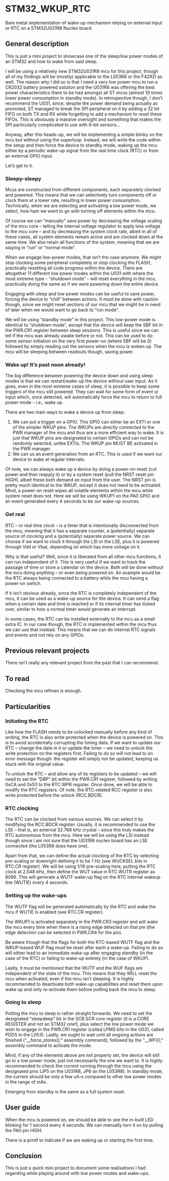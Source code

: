# STM32_WKUP_RTC
Bare metal implementation of wake-up mechanism relying on external input or RTC on a STM32U031R8 Nucleo board.

## General description
This is just a mini project to showcase one of the sleep/low power modes of an STM32 and how to wake from said sleep.

I will be using a relatively new STM32U031R8 mcu for this project, though all of my findings will be (mostly) applicable to the L053R8 or the F429ZI as well. The reason why I did so is that I need a very low power mcu to run a CR2032 battery powered solution and the U031R8 was offering the best power characteristics there to be had amongst all ST mcus (almost 10 times lower power consumption in standby mode). In retrospective though, I don’t recommend the U031, since, despite the power demand being actually as promoted, ST managed to break the SPI peripheral on it by adding a 32 bit FIFO on both TX and RX while forgetting to add a mechanism to reset these FIFOs. This is obviously a massive oversight and something that makes the SPI particularly complicated to use with 8-bit sensors…

Anyway, after this heads-up, we will be implementing a simple blinky on the mcu but without using the superloop. Instead, we will write the code within the setup and then force the device to standby mode, waking up the mcu either by a periodic wake-up signal from the real time clock (RTC) or from an external GPIO input.

Let’s get to it.

### Sleepy-sleepy
Mcus are constructed from different components, each separately clocked and powered. This means that we can selectively turn components off or clock them at a lower rate, resulting in lower power consumption. Technically, when we are selecting and activating a low power mode, we select, how ham we want to go with turning off elements within the mcu.

Of course we can “manually” save power by decreasing the voltage scaling of the mcu core – telling the internal voltage regulator to apply less voltage to the mcu core – and by decreasing the system clock rate, albeit in all of these cases, all system elements remain active and are clocked down at the same time. We also retain all functions of the system, meaning that we are staying in “run” or “normal mode”.

When we engage low-power modes, that isn’t the case anymore. We might stop clocking some peripheral completely or stop clocking the FLASH, practically resetting all code progress within the device. There are altogether 11 different low power modes within the U031 with where the most extreme type - “shutdown mode” - will reset everything in the mcu, practically doing the same as if we were powering down the entire device.

Engaging with sleep and low power modes can be useful to save power, forcing the device to “chill” between actions. It must be done with caution though, since we might reset sections of our mcu that we might be in need of later when we would want to go back to “run mode”.

We will be using “standby mode” in this project. This low-power mode is identical to “shutdown mode”, except that the device will keep the SBF bit in the PWR.CR1 register between sleep sessions. This is useful since we can tell if the mcu was already awake before or not. This can be used to do some sensor initiation on the very first power-on (where SBF will be 0) followed by simply reading out the sensors when the mcu is woken up. The mcu will be sleeping between readouts though, saving power.

### Wake up! It’s past noon already!
The big difference between powering the device down and using sleep modes is that we can restart/wake-up the device without user input. As it goes, even in the most extreme cases of sleep, it is possible to keep some triggers of the mcu still powered. They can wait for some form of event or input which, once detected, will automatically force the mcu to return to full power mode – i.e., wake up.

There are two main ways to wake a device up from sleep:
1) We can put a trigger on a GPIO. This GPIO can either be an EXTI or one of the simpler WKUP pins. The WKUPs are directly connected to the PWR manager of the mcu and thus are a more efficient way to wake. It is just that WKUP pins are designated to certain GPIOs and can not be randomly selected, unlike EXTIs. The WKUP pin MUST BE activated in the PWR manager.
2) We can us an event generation from an RTC. This is used if we want our device to wake at regular intervals.

Of note, we can always wake up a device by doing a power-on reset (cut power and then reapply it) or by a system reset (pull the NRST reset pin HIGH), albeit these both demand an input from the user. The NRST pin is pretty much identical to the WKUP, except it does not need to be activated. Mind, a power-on reset wipes all volatile elements within the mcu while system reset does not.
Here we will be using WKUP1 on the PA0 GPIO and an event generated every 4 seconds to be our wake-up sources.

### Get real
RTC – or real time clock – is a timer that is intentionally disconnected from the mcu, meaning that it has a separate counter, a (potentially) separate source of clocking and a (potentially) separate power source. We can choose if we want to clock it through the LSI or the LSE, plus it is powered through Vdd or Vbat, depending on which has more voltage on it.

Why is that useful? Well, since it is liberated from all other mcu functions, it can run independent of it. This is very useful if we want to track the passage of time or store a calendar on the device. Both will be done without the mcu doing anything – or even being powered on. An example would be the RTC always being connected to a battery while the mcu having a power-on switch.

If it isn’t obvious already, since the RTC is completely independent of the mcu, it can be used as a wake-up source for the device. It can send a flag when a certain date and time is reached or if its internal timer has ticked over, similar to how a normal timer would generate an interrupt.

In some cases, the RTC can be installed externally to the mcu as a small extra IC. In our case though, the RTC is implemented within the mcu thus we can use that instead. This means that we can do internal RTC signals and events and not rely on any GPIOs.

## Previous relevant projects
There isn’t really any relevant project from the past that I can recommend.

## To read
Checking the mcu refman is enough.

## Particularities
### Initiating the RTC
Like how the FLASH needs to be unlocked manually before any kind of writing, the RTC is also write protected when the device is powered on. This is to avoid accidentally corrupting the timing data. If we want to update our RTC – change the date in it or update the timer – we need to unlock the write protection on the registers first. Failing to do so will not lead to an error message though: the register will simply not be updated, keeping us stuck with the original value.

To unlock the RTC – and allow any of its registers to be updated – we will need to set the “DBP” bit within the PWR.CR1 register, followed by writing 0xCA and 0x53 to the RTC.WPR register. Once done, we will be able to modify the RTC registers. Of note, the RTC-related RCC register is also write protected before the unlock (RCC.BDCR).

### RTC clocking
The RTC can be clocked from various sources. We can select it by modifying the RCC.BDCR register. Usually, it is recommended to use the LSE – that is, an external 32.768 kHz crystal – since this truly makes the RTC autonomous from the mcu. Here we will be using the LSI instead though since I am not sure that the U031R8 nucleo board  has an LSE connected (the L053R8 does have one).

Apart from that, we can define the actual clocking of the RTC by selecting pre-scaling or downright defining it to be 1 Hz (see WUCKSEL bits in RTC.CR register). We will be using 1/16 pre-scaling here, putting the RTC clock at 2.048 kHz, then define the WUT value in RTC.WUTR register as 8096. This will generate a WUTF wake-up flag on the RTC internal wakeup line (WUTIE) every 4 seconds.

### Setting up the wake-ups
The WUTF flag will be generated automatically by the RTC and wake the mcu if WUTIE is enabled (see RTC.CR register).

The WKUP1 is activated separately in the PWR.CR3 register and will wake the mcu every time when there is a rising edge detected on that pin (the edge detection can be selected in PWR.CR4 for the pin).

Be aware though that the flags for both the RTC-based WUTF flag and the WKUP-based WUF flag must be reset after each a wake-up. Failing to do so will either lead to an immediate wake-up after engaging standby (in the case of the RTC) or failing to wake-up entirely (in the case of WKUP).

Lastly, it must be mentioned that the WUTF and the WUF flags are independent of the state of the mcu. This means that they WILL reset the mcu when activated, even if the mcu isn’t sleeping. It is highly recommended to deactivate both wake-up capabilities and reset them upon wake up and only re-activate them before putting back the mcu to sleep.

### Going to sleep
Putting the mcu to sleep is rather straight forwards. We need to set the designated “sleepdeep” bit in the SCB.SCR core register (it is a CORE REGISTER and not an STM32 one!), plus select the low power mode we wish to engage in the PWR.CR1 register (called LPMS bits in the U031, called PDDS in the L053). Lastly, we ought to wait until all ongoing actions are finished (“__force_stores();” assembly command), followed by the “__WFI();” assembly command to activate the mode.

Mind, if any of the elements above are not properly set, the device will still go to a low power mode, just not necessarily the one we want to. It is highly recommended to check the current running through the mcu using the designated pins (JP5 on the U031R8, JP6 on the L053R8). In standby mode, the current should be only a few uA-s compared to other low power modes in the range of mAs.

Emerging from standby is the same as a full system reset.

## User guide
When the mcu is powered on, we should be able to see the in-built LED blinking for 1 second every 4 seconds. We can manually turn it on by pulling the PA0 pin HIGH.

There is a printf to indicate if we are waking up or starting the first time.

## Conclusion
This is just a quick mini project to document some realisations I had regarding while playing around with low power modes and wake-ups.
